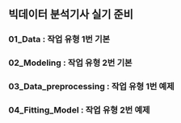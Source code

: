 ## 빅데이터 분석기사 실기 준비 ##
### 01_Data : 작업 유형 1번 기본
### 02_Modeling : 작업 유형 2번 기본
### 03_Data_preprocessing : 작업 유형 1번 예제
### 04_Fitting_Model : 작업 유형 2번 예제

